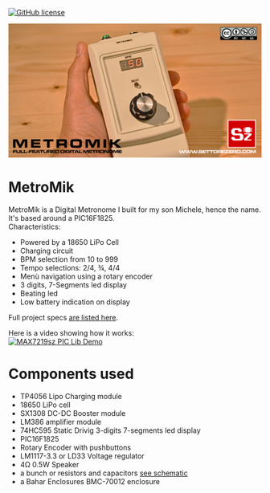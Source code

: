[![GitHub license](https://img.shields.io/badge/License-CC%20BY--SA--NC%204.0-blue)](LICENSE)  

![MetroMik](images/MetroMik.jpg)

# MetroMik

MetroMik is a Digital Metronome I built for my son Michele, hence the name. It's based around a PIC16F1825.  
Characteristics:
- Powered by a 18650 LiPo Cell
- Charging circuit
- BPM selection from 10 to 999
- Tempo selections: 2/4, ¾, 4/4
- Menù navigation using a rotary encoder
- 3 digits, 7-Segments led display
- Beating led
- Low battery indication on display

Full project specs [are listed here](https://www.settorezero.com/wordpress/metromik-metronomo-digitale-con-microcontrollore-pic/).  

Here is a video showing how it works:  
[![MAX7219sz PIC Lib Demo](https://img.youtube.com/vi/ZK1omlZPCnY/maxresdefault.jpg)](https://www.youtube.com/watch?v=ZK1omlZPCnY)  

# Components used
- TP4056 Lipo Charging module
- 18650 LiPo cell
- SX1308 DC-DC Booster module
- LM386 amplifier module
- 74HC595 Static Drivig 3-digits 7-segments led display
- PIC16F1825
- Rotary Encoder with pushbuttons
- LM1117-3.3 or LD33 Voltage regulator
- 4Ω 0.5W Speaker
- a bunch or resistors and capacitors [see schematic](documents/metromik_schematic.png)
- a Bahar Enclosures BMC-70012 enclosure
  
  
